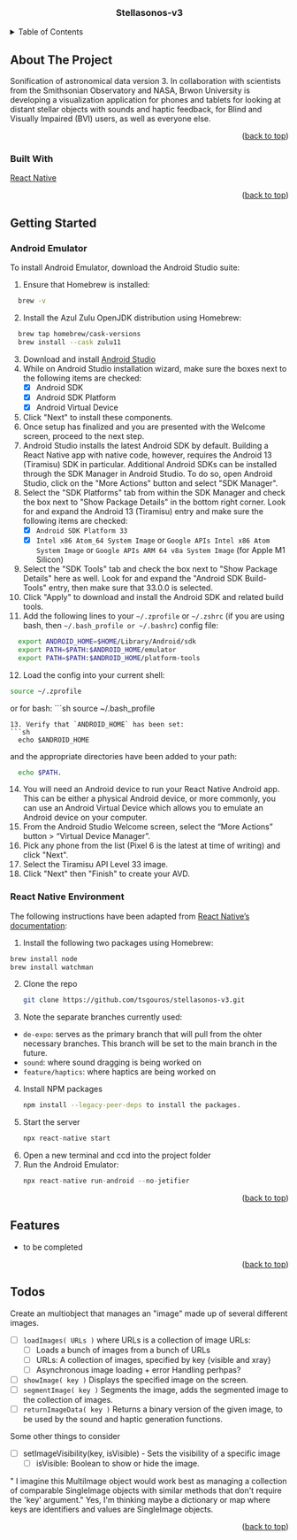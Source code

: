 
<a name="readme-top"></a>
<!-- PROJECT -->
<br />
<div align="center">
  <h3 align="center">Stellasonos-v3</h3>
</div>

<!-- TABLE OF CONTENTS -->
<details>
  <summary>Table of Contents</summary>
  <ol>
    <li>
      <a href="#about-the-project">About The Project</a>
      <ul>
        <li><a href="#built-with">Built With</a></li>
      </ul>
    </li>
    <li>
      <a href="#getting-started">Getting Started</a>
      <ul>
        <li><a href="#prerequisites">Android Emulator</a></li>
        <li><a href="#installation">React Native Environment</a></li>
      </ul>
    </li>
    <li><a href="#usage">Features</a></li>
    <li><a href="#license">Todos</a></li>
  </ol>
</details>

<!-- ABOUT THE PROJECT -->
## About The Project

Sonification of astronomical data version 3. In collaboration with scientists from the Smithsonian Observatory and NASA, Brwon University is developing a visualization application for phones and tablets for looking at distant stellar objects with sounds and haptic feedback, for Blind and Visually Impaired (BVI) users, as well as everyone else.

<p align="right">(<a href="#readme-top">back to top</a>)</p>


### Built With
[React Native](https://reactnative.dev/)

<p align="right">(<a href="#readme-top">back to top</a>)</p>


<!-- GETTING STARTED -->
## Getting Started

### Android Emulator 
To install Android Emulator, download the Android Studio suite:
1. Ensure that Homebrew is installed:
  ```sh
    brew -v
  ```
2. Install the Azul Zulu OpenJDK distribution using Homebrew: 
  ```sh
    brew tap homebrew/cask-versions
    brew install --cask zulu11
  ```
3. Download and install [Android Studio](https://developer.android.com/studio)
4. While on Android Studio installation wizard, make sure the boxes next to the following items are checked: 
    - [x] Android SDK
    - [x] Android SDK Platform
    - [x] Android Virtual Device
5. Click "Next" to install these components.
6. Once setup has finalized and you are presented with the Welcome screen, proceed to the next step.
7. Android Studio installs the latest Android SDK by default. Building a React Native app with native code, however, requires the Android 13 (Tiramisu) SDK in particular. Additional Android SDKs can be installed through the SDK Manager in Android Studio. To do so, open Android Studio, click on the "More Actions" button and select "SDK Manager".
8. Select the "SDK Platforms" tab from within the SDK Manager and check the box next to "Show Package Details" in the bottom right corner. Look for and expand the Android 13 (Tiramisu) entry and make sure the following items are checked:
    - [x] `Android SDK Platform 33`
    - [x] `Intel x86 Atom_64 System Image` or `Google APIs Intel x86 Atom System Image` or `Google APIs ARM 64 v8a System Image` (for Apple M1 Silicon)
9. Select the "SDK Tools" tab and check the box next to "Show Package Details" here as well. Look for and expand the "Android SDK Build-Tools" entry, then make sure that 33.0.0 is selected.
10. Click "Apply" to download and install the Android SDK and related build tools.
11. Add the following lines to your `~/.zprofile` or `~/.zshrc` (if you are using bash, then `~/.bash_profile or ~/.bashrc`) config file:
  ```sh
    export ANDROID_HOME=$HOME/Library/Android/sdk
    export PATH=$PATH:$ANDROID_HOME/emulator
    export PATH=$PATH:$ANDROID_HOME/platform-tools
  ```
12. Load the config into your current shell:
  ```sh
  source ~/.zprofile
  ```
  or for bash:
    ```sh
  source ~/.bash_profile
  ```
13. Verify that `ANDROID_HOME` has been set:
  ```sh
    echo $ANDROID_HOME
  ```
  and the appropriate directories have been added to your path:
  ```sh
    echo $PATH.
  ```
14. You will need an Android device to run your React Native Android app. This can be either a physical Android device, or more commonly, you can use an Android Virtual Device which allows you to emulate an Android device on your computer.
15. From the Android Studio Welcome screen, select the “More Actions” button > “Virtual Device Manager”.
16. Pick any phone from the list (Pixel 6 is the latest at time of writing) and click "Next". 
17. Select the Tiramisu API Level 33 image. 
18. Click "Next" then "Finish" to create your AVD.

### React Native Environment
The following instructions have been adapted from [React Native’s documentation](https://reactnative.dev/docs/environment-setup):

1. Install the following two packages using Homebrew: 
  ```sh
  brew install node
  brew install watchman
  ```
2. Clone the repo
   ```sh
   git clone https://github.com/tsgouros/stellasonos-v3.git
   ```
3. Note the separate branches currently used:
  * `de-expo`: serves as the primary branch that will pull from the ohter necessary branches. This branch will be set to the main branch in the future. 
  * `sound`: where sound dragging is being worked on 
  * `feature/haptics`: where haptics are being worked on 
4. Install NPM packages
   ```sh
   npm install --legacy-peer-deps to install the packages.
   ```
4. Start the server 
   ```js
   npx react-native start 
   ```
5. Open a new terminal and ccd into the project folder
6. Run the Android Emulator: 
   ```js
   npx react-native run-android --no-jetifier
   ```

<p align="right">(<a href="#readme-top">back to top</a>)</p>

<!-- Features -->
## Features 
- to be completed 

<p align="right">(<a href="#readme-top">back to top</a>)</p>

<!-- Todos -->
## Todos
Create an multiobject that manages an "image" made up of several different images.
- [ ] `loadImages( URLs )` where URLs is a collection of image URLs:
   - [ ] Loads a bunch of images from a bunch of URLs
   - [ ] URLs: A collection of images, specified by key {visible and xray}
   - [ ] Asynchronous image loading + error Handling perhpas?
- [ ] `showImage( key )` Displays the specified image on the screen.
- [ ] `segmentImage( key )` Segments the image, adds the segmented image to the collection of images.
- [ ] `returnImageData( key )` Returns a binary version of the given image, to be used by the sound and haptic generation functions.

Some other things to consider 
- [ ] setImageVisibility(key, isVisible) - Sets the visibility of a specific image
   - [ ] isVisible: Boolean to show or hide the image.

" I imagine this MultiImage object would work best as managing a collection of comparable SingleImage objects with similar methods that don't require the 'key' argument."
Yes, I'm thinking maybe a dictionary or map where keys are identifiers and values are SingleImage objects.

<p align="right">(<a href="#readme-top">back to top</a>)</p>

